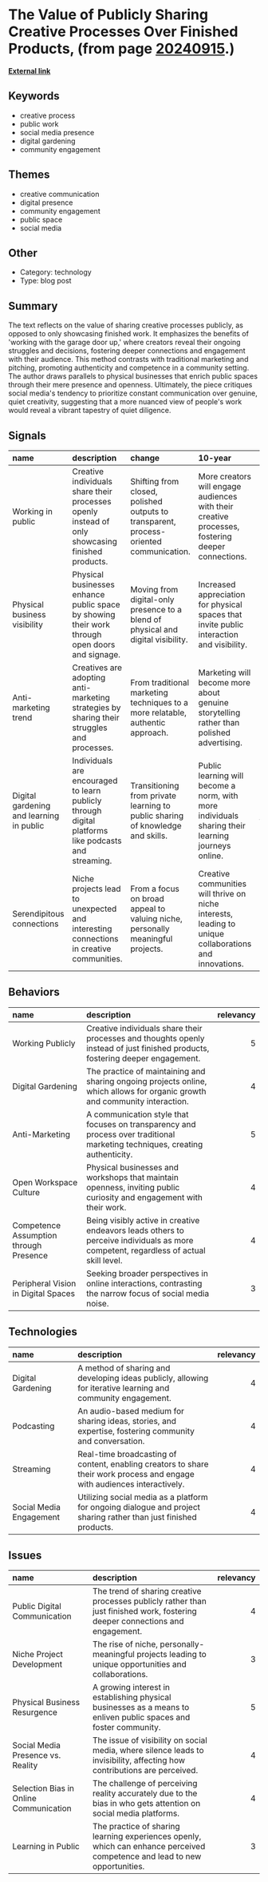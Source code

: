 # __The Value of Publicly Sharing Creative Processes Over Finished Products__, (from page [20240915](https://kghosh.substack.com/p/20240915).)

__[External link](https://notes.andymatuschak.org/Work_with_the_garage_door_up)__



## Keywords

* creative process
* public work
* social media presence
* digital gardening
* community engagement

## Themes

* creative communication
* digital presence
* community engagement
* public space
* social media

## Other

* Category: technology
* Type: blog post

## Summary

The text reflects on the value of sharing creative processes publicly, as opposed to only showcasing finished work. It emphasizes the benefits of 'working with the garage door up,' where creators reveal their ongoing struggles and decisions, fostering deeper connections and engagement with their audience. This method contrasts with traditional marketing and pitching, promoting authenticity and competence in a community setting. The author draws parallels to physical businesses that enrich public spaces through their mere presence and openness. Ultimately, the piece critiques social media's tendency to prioritize constant communication over genuine, quiet creativity, suggesting that a more nuanced view of people's work would reveal a vibrant tapestry of quiet diligence.

## Signals

| name                                     | description                                                                                         | change                                                                                 | 10-year                                                                                                | driving-force                                                                           |   relevancy |
|:-----------------------------------------|:----------------------------------------------------------------------------------------------------|:---------------------------------------------------------------------------------------|:-------------------------------------------------------------------------------------------------------|:----------------------------------------------------------------------------------------|------------:|
| Working in public                        | Creative individuals share their processes openly instead of only showcasing finished products.     | Shifting from closed, polished outputs to transparent, process-oriented communication. | More creators will engage audiences with their creative processes, fostering deeper connections.       | The desire for authenticity and community engagement in creative fields.                |           4 |
| Physical business visibility             | Physical businesses enhance public space by showing their work through open doors and signage.      | Moving from digital-only presence to a blend of physical and digital visibility.       | Increased appreciation for physical spaces that invite public interaction and visibility.              | The need for community and connection in an increasingly digital world.                 |           4 |
| Anti-marketing trend                     | Creatives are adopting anti-marketing strategies by sharing their struggles and processes.          | From traditional marketing techniques to a more relatable, authentic approach.         | Marketing will become more about genuine storytelling rather than polished advertising.                | Consumer preference is shifting towards authenticity and relatability in brands.        |           5 |
| Digital gardening and learning in public | Individuals are encouraged to learn publicly through digital platforms like podcasts and streaming. | Transitioning from private learning to public sharing of knowledge and skills.         | Public learning will become a norm, with more individuals sharing their learning journeys online.      | The democratization of knowledge and the desire for continuous learning in communities. |           5 |
| Serendipitous connections                | Niche projects lead to unexpected and interesting connections in creative communities.              | From a focus on broad appeal to valuing niche, personally meaningful projects.         | Creative communities will thrive on niche interests, leading to unique collaborations and innovations. | The search for meaningful engagement and connection among creators.                     |           4 |

## Behaviors

| name                                   | description                                                                                                                          |   relevancy |
|:---------------------------------------|:-------------------------------------------------------------------------------------------------------------------------------------|------------:|
| Working Publicly                       | Creative individuals share their processes and thoughts openly instead of just finished products, fostering deeper engagement.       |           5 |
| Digital Gardening                      | The practice of maintaining and sharing ongoing projects online, which allows for organic growth and community interaction.          |           4 |
| Anti-Marketing                         | A communication style that focuses on transparency and process over traditional marketing techniques, creating authenticity.         |           5 |
| Open Workspace Culture                 | Physical businesses and workshops that maintain openness, inviting public curiosity and engagement with their work.                  |           4 |
| Competence Assumption through Presence | Being visibly active in creative endeavors leads others to perceive individuals as more competent, regardless of actual skill level. |           4 |
| Peripheral Vision in Digital Spaces    | Seeking broader perspectives in online interactions, contrasting the narrow focus of social media noise.                             |           3 |

## Technologies

| name                    | description                                                                                                               |   relevancy |
|:------------------------|:--------------------------------------------------------------------------------------------------------------------------|------------:|
| Digital Gardening       | A method of sharing and developing ideas publicly, allowing for iterative learning and community engagement.              |           4 |
| Podcasting              | An audio-based medium for sharing ideas, stories, and expertise, fostering community and conversation.                    |           4 |
| Streaming               | Real-time broadcasting of content, enabling creators to share their work process and engage with audiences interactively. |           4 |
| Social Media Engagement | Utilizing social media as a platform for ongoing dialogue and project sharing rather than just finished products.         |           4 |

## Issues

| name                                   | description                                                                                                                   |   relevancy |
|:---------------------------------------|:------------------------------------------------------------------------------------------------------------------------------|------------:|
| Public Digital Communication           | The trend of sharing creative processes publicly rather than just finished work, fostering deeper connections and engagement. |           4 |
| Niche Project Development              | The rise of niche, personally-meaningful projects leading to unique opportunities and collaborations.                         |           3 |
| Physical Business Resurgence           | A growing interest in establishing physical businesses as a means to enliven public spaces and foster community.              |           5 |
| Social Media Presence vs. Reality      | The issue of visibility on social media, where silence leads to invisibility, affecting how contributions are perceived.      |           4 |
| Selection Bias in Online Communication | The challenge of perceiving reality accurately due to the bias in who gets attention on social media platforms.               |           4 |
| Learning in Public                     | The practice of sharing learning experiences openly, which can enhance perceived competence and lead to new opportunities.    |           3 |